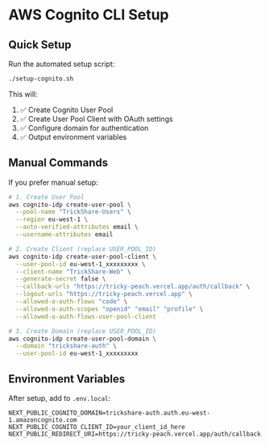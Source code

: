 # AWS Cognito CLI Setup

## Quick Setup

Run the automated setup script:

```bash
./setup-cognito.sh
```

This will:
1. ✅ Create Cognito User Pool
2. ✅ Create User Pool Client with OAuth settings
3. ✅ Configure domain for authentication
4. ✅ Output environment variables

## Manual Commands

If you prefer manual setup:

```bash
# 1. Create User Pool
aws cognito-idp create-user-pool \
  --pool-name "TrickShare-Users" \
  --region eu-west-1 \
  --auto-verified-attributes email \
  --username-attributes email

# 2. Create Client (replace USER_POOL_ID)
aws cognito-idp create-user-pool-client \
  --user-pool-id eu-west-1_xxxxxxxxx \
  --client-name "TrickShare-Web" \
  --generate-secret false \
  --callback-urls "https://tricky-peach.vercel.app/auth/callback" \
  --logout-urls "https://tricky-peach.vercel.app" \
  --allowed-o-auth-flows "code" \
  --allowed-o-auth-scopes "openid" "email" "profile" \
  --allowed-o-auth-flows-user-pool-client

# 3. Create Domain (replace USER_POOL_ID)
aws cognito-idp create-user-pool-domain \
  --domain "trickshare-auth" \
  --user-pool-id eu-west-1_xxxxxxxxx
```

## Environment Variables

After setup, add to `.env.local`:

```env
NEXT_PUBLIC_COGNITO_DOMAIN=trickshare-auth.auth.eu-west-1.amazoncognito.com
NEXT_PUBLIC_COGNITO_CLIENT_ID=your_client_id_here
NEXT_PUBLIC_REDIRECT_URI=https://tricky-peach.vercel.app/auth/callback
```

